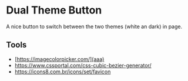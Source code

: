# Dual Theme Button 
A nice button to switch between the two themes (white an dark) in page. 

## Tools
+ [https://imagecolorpicker.com/](aaa) 
+ https://www.cssportal.com/css-cubic-bezier-generator/ 
+ https://icons8.com.br/icons/set/favicon


